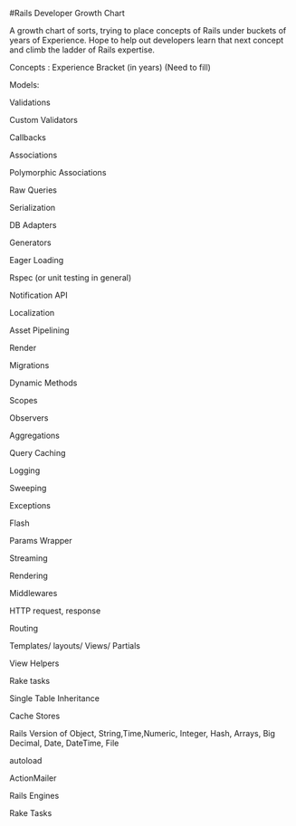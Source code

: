 #Rails Developer Growth Chart


A growth chart of sorts, trying to place concepts of Rails under buckets of years of Experience. Hope to help out developers learn that next concept and climb the ladder of Rails expertise.


Concepts :                                      Experience Bracket (in years) (Need to fill)

Models:

Validations

Custom Validators

Callbacks

Associations

Polymorphic Associations

Raw Queries

Serialization

DB Adapters

Generators

Eager Loading

Rspec (or unit testing in general)

Notification API

Localization

Asset Pipelining

Render

Migrations

Dynamic Methods

Scopes

Observers

Aggregations

Query Caching

Logging

Sweeping

Exceptions

Flash

Params Wrapper

Streaming

Rendering

Middlewares

HTTP request, response

Routing

Templates/ layouts/ Views/ Partials

View Helpers

Rake tasks

Single Table Inheritance

Cache Stores

Rails Version of Object, String,Time,Numeric, Integer, Hash, Arrays, Big Decimal, Date, DateTime, File

autoload

ActionMailer

Rails Engines

Rake Tasks
